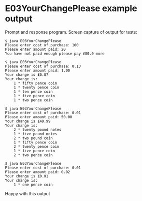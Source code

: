 E03YourChangePlease example output
==================================
Prompt and response program. Screen capture of output for tests:
```
$ java E03YourChangePlease 
Please enter cost of purchase: 100
Please enter amount paid: 20 
You have not paid enough please pay £80.0 more

$ java E03YourChangePlease 
Please enter cost of purchase: 0.13
Please enter amount paid: 1.00
Your change is £0.87
Your change is: 
	1 * fifty pence coin
	1 * twenty pence coin
	1 * ten pence coin
	1 * five pence coin
	1 * two pence coin

$ java E03YourChangePlease 
Please enter cost of purchase: 0.01
Please enter amount paid: 50.00
Your change is £49.99
Your change is: 
	2 * twenty pound notes
	1 * five pound notes
	2 * two pound coin
	1 * fifty pence coin
	2 * twenty pence coin
	1 * five pence coin
	2 * two pence coin

$ java E03YourChangePlease 
Please enter cost of purchase: 0.01
Please enter amount paid: 0.02
Your change is £0.01
Your change is: 
	1 * one pence coin
```
Happy with this output
